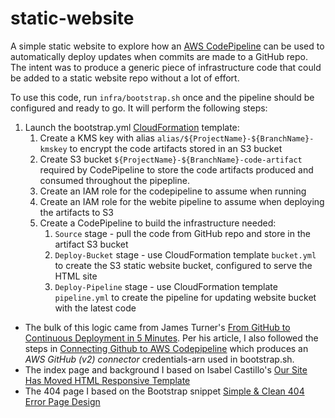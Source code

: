 # static-website
A simple static website to explore how an [AWS CodePipeline](https://docs.aws.amazon.com/codepipeline/index.html) can be used to automatically deploy updates when commits are made to a GitHub repo. The intent was to produce a generic piece of infrastructure code that could be added to a static website repo without a lot of effort.

To use this code, run `infra/bootstrap.sh` once and the pipeline should be configured and ready to go. It will perform the following steps:

1. Launch the bootstrap.yml [CloudFormation](https://aws.amazon.com/cloudformation/) template:
    1. Create a KMS key with alias `alias/${ProjectName}-${BranchName}-kmskey` to encrypt the code artifacts stored in an S3 bucket
    1. Create S3 bucket `${ProjectName}-${BranchName}-code-artifact` required by CodePipeline to store the code artifacts produced and consumed throughout the pipepline.
    1. Create an IAM role for the codepipeline to assume when running
    1. Create an IAM role for the webite pipeline to assume when deploying the artifacts to S3
    1. Create a CodePipeline to build the infrastructure needed:
        1. `Source` stage - pull the code from GitHub repo and store in the artifact S3 bucket
        1. `Deploy-Bucket` stage - use CloudFormation template `bucket.yml` to create the S3 static website bucket, configured to serve the HTML site
        1. `Deploy-Pipeline` stage - use CloudFormation template `pipeline.yml` to create the pipeline for updating website bucket with the latest code

* The bulk of this logic came from James Turner's [From GitHub to Continuous Deployment in 5 Minutes](https://aws.plainenglish.io/from-github-to-continuous-deployment-in-5-minutes-7f9c1c7702b1). Per his article, I also followed the steps in [Connecting Github to AWS Codepipeline](https://james-turner.medium.com/connecting-github-to-aws-codepipeline-ce19a4a2f213) which produces an *AWS GitHub (v2) connector* credentials-arn used in bootstrap.sh.
* The index page and background I based on Isabel Castillo's [Our Site Has Moved HTML Responsive Template](https://isabelcastillo.com/our-site-has-moved-html-responsive-template)
* The 404 page I based on the Bootstrap snippet [Simple & Clean 404 Error Page Design](https://bootsnipp.com/snippets/qr73D)
